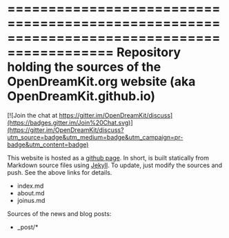 ===========================================================================================
Repository holding the sources of the OpenDreamKit.org website (aka OpenDreamKit.github.io)
===========================================================================================

[![Join the chat at https://gitter.im/OpenDreamKit/discuss](https://badges.gitter.im/Join%20Chat.svg)](https://gitter.im/OpenDreamKit/discuss?utm_source=badge&utm_medium=badge&utm_campaign=pr-badge&utm_content=badge)

This website is hosted as a [github page](https://pages.github.com/).
In short, is built statically from Markdown source files using
[Jekyll](http://jekyllrb.com/). To update, just modify the sources and
push. See the above links for details.

- index.md
- about.md
- joinus.md

Sources of the news and blog posts:

- _post/*
